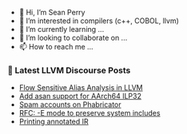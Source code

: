 - 👋 Hi, I’m Sean Perry
- 👀 I’m interested in compilers (c++, COBOL, llvm)
- 🌱 I’m currently learning ...
- 💞️ I’m looking to collaborate on ...
- 📫 How to reach me ...

<!---
s66perry/s66perry is a ✨ special ✨ repository because its `README.md` (this file) appears on your GitHub profile.
You can click the Preview link to take a look at your changes.
--->
### 📕 Latest LLVM Discourse Posts

<!-- DISCOURSE-LLVM:START -->
- [Flow Sensitive Alias Analysis in LLVM](https://discourse.llvm.org/t/flow-sensitive-alias-analysis-in-llvm/73900#post_4)
- [Add asan support for AArch64 ILP32](https://discourse.llvm.org/t/add-asan-support-for-aarch64-ilp32/73948#post_1)
- [Spam accounts on Phabricator](https://discourse.llvm.org/t/spam-accounts-on-phabricator/60631?page=2#post_28)
- [RFC: -E mode to preserve system includes](https://discourse.llvm.org/t/rfc-e-mode-to-preserve-system-includes/73726?page=2#post_25)
- [Printing annotated IR](https://discourse.llvm.org/t/printing-annotated-ir/73934#post_2)
<!-- DISCOURSE-LLVM:END -->
